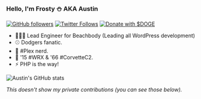 ### Hello, I'm Frosty ⛄️ AKA Austin

[![GitHub followers](https://img.shields.io/github/followers/thefrosty?label=GitHub%20Followers&style=for-the-badge&logo=github)](https://github.com/thefrosty/) 
[![Twitter Follows](https://img.shields.io/twitter/follow/thefrosty?style=for-the-badge&logo=twitter)](https://twitter.com/thefrosty/) 
[![Donate with $DOGE](https://img.shields.io/static/v1?style=for-the-badge&logo=dogecoin&label=Donations&message=DFMbUjdxuQNJnbA622e7TNSJ3yxAdAWZEW&color=ba9f33)](#)  

- 👨🏽‍💻 Lead Engineer for Beachbody (Leading all WordPress development)
- ⚾️ Dodgers fanatic.
- 🍿 #Plex nerd.
- 🚙 '15 #WRX & '66 #CorvetteC2.
- ⚡️ PHP is the way!

![Austin's GitHub stats](https://github-readme-stats.vercel.app/api?username=thefrosty&show_icons=true&theme=dark)

_This doesn't show my private contributions (you can see those below)._
